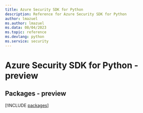 ```yaml
---
title: Azure Security SDK for Python
description: Reference for Azure Security SDK for Python
author: lmazuel
ms.author: lmazuel
ms.data: 08/04/2023
ms.topic: reference
ms.devlang: python
ms.service: security
---
```

# Azure Security SDK for Python - preview
## Packages - preview
[!INCLUDE [packages](security-index.md)]